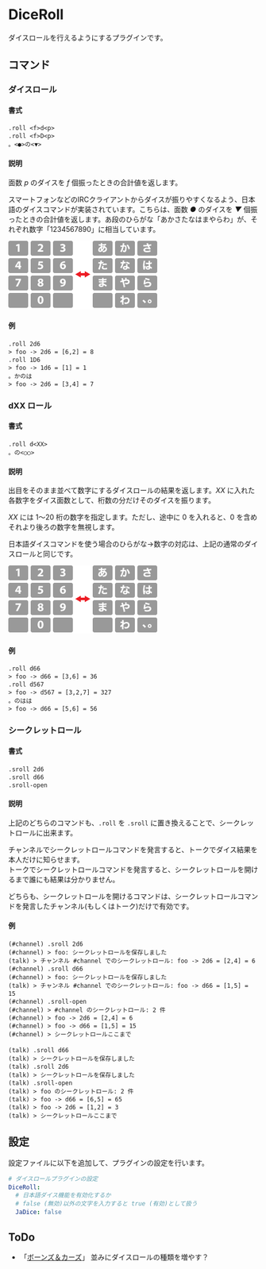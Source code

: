 DiceRoll
========

ダイスロールを行えるようにするプラグインです。

コマンド
--------

### ダイスロール

#### 書式

```
.roll <f>d<p>
.roll <f>D<p>
。<●>の<▼>
```

#### 説明

面数 _p_ のダイスを _f_ 個振ったときの合計値を返します。

スマートフォンなどのIRCクライアントからダイスが振りやすくなるよう、日本語のダイスコマンドが実装されています。こちらは、面数 _●_ のダイスを _▼_ 個振ったときの合計値を返します。あ段のひらがな「あかさたなはまやらわ」が、それぞれ数字「1234567890」に相当しています。

![ひらがなと数字の対応](images/dice-roll-ja.png "ひらがなと数字の対応")

#### 例

```
.roll 2d6
> foo -> 2d6 = [6,2] = 8
.roll 1D6
> foo -> 1d6 = [1] = 1
。かのは
> foo -> 2d6 = [3,4] = 7
```

### dXX ロール

#### 書式

```
.roll d<XX>
。の<○○>
```

#### 説明

出目をそのまま並べて数字にするダイスロールの結果を返します。_XX_ に入れた各数字をダイス面数として、桁数の分だけそのダイスを振ります。

_XX_ には 1～20 桁の数字を指定します。ただし、途中に 0 を入れると、0 を含めそれより後ろの数字を無視します。

日本語ダイスコマンドを使う場合のひらがな→数字の対応は、上記の通常のダイスロールと同じです。

![ひらがなと数字の対応](images/dice-roll-ja.png "ひらがなと数字の対応")

#### 例

```
.roll d66
> foo -> d66 = [3,6] = 36
.roll d567
> foo -> d567 = [3,2,7] = 327
。のはは
> foo -> d66 = [5,6] = 56
```

### シークレットロール

#### 書式

```
.sroll 2d6
.sroll d66
.sroll-open
```

#### 説明

上記のどちらのコマンドも、`.roll` を `.sroll` に置き換えることで、シークレットロールに出来ます。

チャンネルでシークレットロールコマンドを発言すると、トークでダイス結果を本人だけに知らせます。  
トークでシークレットロールコマンドを発言すると、シークレットロールを開けるまで誰にも結果は分かりません。

どちらも、シークレットロールを開けるコマンドは、シークレットロールコマンドを発言したチャンネル(もしくはトーク)だけで有効です。

#### 例

```
(#channel) .sroll 2d6
(#channel) > foo: シークレットロールを保存しました
(talk) > チャンネル #channel でのシークレットロール: foo -> 2d6 = [2,4] = 6
(#channel) .sroll d66
(#channel) > foo: シークレットロールを保存しました
(talk) > チャンネル #channel でのシークレットロール: foo -> d66 = [1,5] = 15
(#channel) .sroll-open
(#channel) > #channel のシークレットロール: 2 件
(#channel) > foo -> 2d6 = [2,4] = 6
(#channel) > foo -> d66 = [1,5] = 15
(#channel) > シークレットロールここまで

(talk) .sroll d66
(talk) > シークレットロールを保存しました
(talk) .sroll 2d6
(talk) > シークレットロールを保存しました
(talk) .sroll-open
(talk) > foo のシークレットロール: 2 件
(talk) > foo -> d66 = [6,5] = 65
(talk) > foo -> 2d6 = [1,2] = 3
(talk) > シークレットロールここまで

```


設定
----

設定ファイルに以下を追加して、プラグインの設定を行います。

```yaml
# ダイスロールプラグインの設定
DiceRoll:
  # 日本語ダイス機能を有効化するか
  # false (無効)以外の文字を入力すると true (有効)として扱う
  JaDice: false
```

ToDo
----

* 「[ボーンズ＆カーズ](https://github.com/torgtaitai/BCDice)」 並みにダイスロールの種類を増やす？

